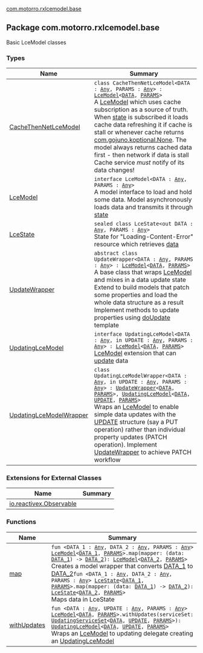 [com.motorro.rxlcemodel.base](./index.md)

## Package com.motorro.rxlcemodel.base

Basic LceModel classes

### Types

| Name | Summary |
|---|---|
| [CacheThenNetLceModel](-cache-then-net-lce-model/index.md) | `class CacheThenNetLceModel<DATA : `[`Any`](https://kotlinlang.org/api/latest/jvm/stdlib/kotlin/-any/index.html)`, PARAMS : `[`Any`](https://kotlinlang.org/api/latest/jvm/stdlib/kotlin/-any/index.html)`> : `[`LceModel`](-lce-model/index.md)`<`[`DATA`](-cache-then-net-lce-model/index.md#DATA)`, `[`PARAMS`](-cache-then-net-lce-model/index.md#PARAMS)`>`<br>A [LceModel](-lce-model/index.md) which uses cache subscription as a source of truth. When [state](-cache-then-net-lce-model/state.md) is subscribed it loads cache data refreshing it if cache is stall or whenever cache returns [com.gojuno.koptional.None](#). The model always returns cached data first - then network if data is stall Cache service *must* notify of its data changes! |
| [LceModel](-lce-model/index.md) | `interface LceModel<DATA : `[`Any`](https://kotlinlang.org/api/latest/jvm/stdlib/kotlin/-any/index.html)`, PARAMS : `[`Any`](https://kotlinlang.org/api/latest/jvm/stdlib/kotlin/-any/index.html)`>`<br>A model interface to load and hold some data. Model asynchronously loads data and transmits it through [state](-lce-model/state.md) |
| [LceState](-lce-state/index.md) | `sealed class LceState<out DATA : `[`Any`](https://kotlinlang.org/api/latest/jvm/stdlib/kotlin/-any/index.html)`, PARAMS : `[`Any`](https://kotlinlang.org/api/latest/jvm/stdlib/kotlin/-any/index.html)`>`<br>State for "Loading-Content-Error" resource which retrieves [data](-lce-state/data.md) |
| [UpdateWrapper](-update-wrapper/index.md) | `abstract class UpdateWrapper<DATA : `[`Any`](https://kotlinlang.org/api/latest/jvm/stdlib/kotlin/-any/index.html)`, PARAMS : `[`Any`](https://kotlinlang.org/api/latest/jvm/stdlib/kotlin/-any/index.html)`> : `[`LceModel`](-lce-model/index.md)`<`[`DATA`](-update-wrapper/index.md#DATA)`, `[`PARAMS`](-update-wrapper/index.md#PARAMS)`>`<br>A base class that wraps [LceModel](-lce-model/index.md) and mixes in a data update state Extend to build models that patch some properties and load the whole data structure as a result Implement methods to update properties using [doUpdate](-update-wrapper/do-update.md) template |
| [UpdatingLceModel](-updating-lce-model/index.md) | `interface UpdatingLceModel<DATA : `[`Any`](https://kotlinlang.org/api/latest/jvm/stdlib/kotlin/-any/index.html)`, in UPDATE : `[`Any`](https://kotlinlang.org/api/latest/jvm/stdlib/kotlin/-any/index.html)`, PARAMS : `[`Any`](https://kotlinlang.org/api/latest/jvm/stdlib/kotlin/-any/index.html)`> : `[`LceModel`](-lce-model/index.md)`<`[`DATA`](-updating-lce-model/index.md#DATA)`, `[`PARAMS`](-updating-lce-model/index.md#PARAMS)`>`<br>[LceModel](-lce-model/index.md) extension that can [update](-updating-lce-model/update.md) data |
| [UpdatingLceModelWrapper](-updating-lce-model-wrapper/index.md) | `class UpdatingLceModelWrapper<DATA : `[`Any`](https://kotlinlang.org/api/latest/jvm/stdlib/kotlin/-any/index.html)`, in UPDATE : `[`Any`](https://kotlinlang.org/api/latest/jvm/stdlib/kotlin/-any/index.html)`, PARAMS : `[`Any`](https://kotlinlang.org/api/latest/jvm/stdlib/kotlin/-any/index.html)`> : `[`UpdateWrapper`](-update-wrapper/index.md)`<`[`DATA`](-updating-lce-model-wrapper/index.md#DATA)`, `[`PARAMS`](-updating-lce-model-wrapper/index.md#PARAMS)`>, `[`UpdatingLceModel`](-updating-lce-model/index.md)`<`[`DATA`](-updating-lce-model-wrapper/index.md#DATA)`, `[`UPDATE`](-updating-lce-model-wrapper/index.md#UPDATE)`, `[`PARAMS`](-updating-lce-model-wrapper/index.md#PARAMS)`>`<br>Wraps an [LceModel](-lce-model/index.md) to enable simple data updates with the [UPDATE](-updating-lce-model-wrapper/index.md#UPDATE) structure (say a PUT operation) rather than individual property updates (PATCH operation). Implement [UpdateWrapper](-update-wrapper/index.md) to achieve PATCH workflow |

### Extensions for External Classes

| Name | Summary |
|---|---|
| [io.reactivex.Observable](io.reactivex.-observable/index.md) |  |

### Functions

| Name | Summary |
|---|---|
| [map](map.md) | `fun <DATA_1 : `[`Any`](https://kotlinlang.org/api/latest/jvm/stdlib/kotlin/-any/index.html)`, DATA_2 : `[`Any`](https://kotlinlang.org/api/latest/jvm/stdlib/kotlin/-any/index.html)`, PARAMS : `[`Any`](https://kotlinlang.org/api/latest/jvm/stdlib/kotlin/-any/index.html)`> `[`LceModel`](-lce-model/index.md)`<`[`DATA_1`](map.md#DATA_1)`, `[`PARAMS`](map.md#PARAMS)`>.map(mapper: (data: `[`DATA_1`](map.md#DATA_1)`) -> `[`DATA_2`](map.md#DATA_2)`): `[`LceModel`](-lce-model/index.md)`<`[`DATA_2`](map.md#DATA_2)`, `[`PARAMS`](map.md#PARAMS)`>`<br>Creates a model wrapper that converts [DATA_1](map.md#DATA_1) to [DATA_2](map.md#DATA_2)`fun <DATA_1 : `[`Any`](https://kotlinlang.org/api/latest/jvm/stdlib/kotlin/-any/index.html)`, DATA_2 : `[`Any`](https://kotlinlang.org/api/latest/jvm/stdlib/kotlin/-any/index.html)`, PARAMS : `[`Any`](https://kotlinlang.org/api/latest/jvm/stdlib/kotlin/-any/index.html)`> `[`LceState`](-lce-state/index.md)`<`[`DATA_1`](map.md#DATA_1)`, `[`PARAMS`](map.md#PARAMS)`>.map(mapper: (data: `[`DATA_1`](map.md#DATA_1)`) -> `[`DATA_2`](map.md#DATA_2)`): `[`LceState`](-lce-state/index.md)`<`[`DATA_2`](map.md#DATA_2)`, `[`PARAMS`](map.md#PARAMS)`>`<br>Maps data in LceState |
| [withUpdates](with-updates.md) | `fun <DATA : `[`Any`](https://kotlinlang.org/api/latest/jvm/stdlib/kotlin/-any/index.html)`, UPDATE : `[`Any`](https://kotlinlang.org/api/latest/jvm/stdlib/kotlin/-any/index.html)`, PARAMS : `[`Any`](https://kotlinlang.org/api/latest/jvm/stdlib/kotlin/-any/index.html)`> `[`LceModel`](-lce-model/index.md)`<`[`DATA`](with-updates.md#DATA)`, `[`PARAMS`](with-updates.md#PARAMS)`>.withUpdates(serviceSet: `[`UpdatingServiceSet`](../com.motorro.rxlcemodel.base.service/-updating-service-set/index.md)`<`[`DATA`](with-updates.md#DATA)`, `[`UPDATE`](with-updates.md#UPDATE)`, `[`PARAMS`](with-updates.md#PARAMS)`>): `[`UpdatingLceModel`](-updating-lce-model/index.md)`<`[`DATA`](with-updates.md#DATA)`, `[`UPDATE`](with-updates.md#UPDATE)`, `[`PARAMS`](with-updates.md#PARAMS)`>`<br>Wraps an [LceModel](-lce-model/index.md) to updating delegate creating an [UpdatingLceModel](-updating-lce-model/index.md) |
